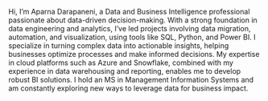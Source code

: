 Hi, I’m Aparna Darapaneni, a Data and Business Intelligence professional passionate about data-driven decision-making. With a strong foundation in data engineering and analytics, I’ve led projects involving data migration, automation, and visualization, using tools like SQL, Python, and Power BI. I specialize in turning complex data into actionable insights, helping businesses optimize processes and make informed decisions. My expertise in cloud platforms such as Azure and Snowflake, combined with my experience in data warehousing and reporting, enables me to develop robust BI solutions. I hold an MS in Management Information Systems and am constantly exploring new ways to leverage data for business impact.

<!---
AparnaD301/AparnaD301 is a ✨ special ✨ repository because its `README.md` (this file) appears on your GitHub profile.
You can click the Preview link to take a look at your changes.
--->
